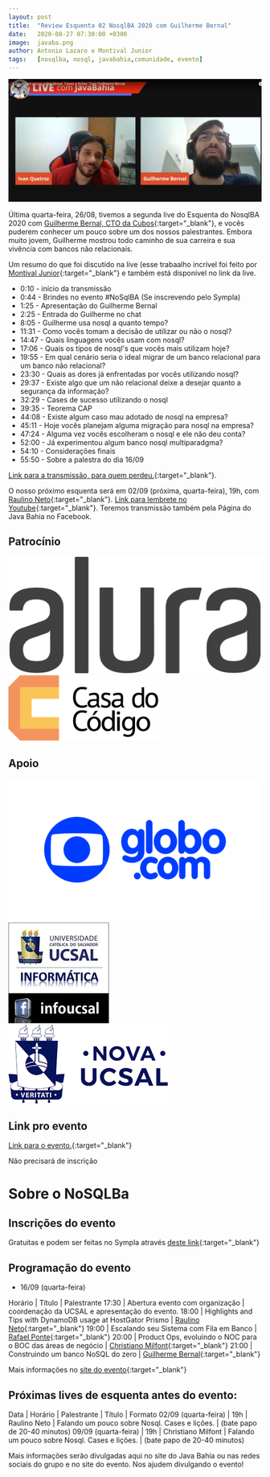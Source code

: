 ```yaml
---
layout: post
title:  "Review Esquenta 02 NosqlBA 2020 com Guilherme Bernal"
date:   2020-08-27 07:30:00 +0300
image:  javaba.png
author: Antonio Lazaro e Montival Junior
tags:   [nosqlba, nosql, javabahia,comunidade, evento]
---
```


![](/img/nosqlba/youtube-com-guilherme.png)

Última quarta-feira, 26/08, tivemos a segunda live do Esquenta do NosqlBA 2020 com [Guilherme Bernal, CTO da Cubos](https://www.linkedin.com/in/guilherme-bernal-58666777/){:target="\_blank"}, e vocês puderem conhecer um pouco sobre um dos nossos palestrantes. Embora muito jovem, Guilherme mostrou todo caminho de sua carreira e sua vivência com bancos não relacionais.

Um resumo do que foi discutido na live (esse trabaalho incrível foi feito por [Montival Junior](https://www.linkedin.com/in/montivaljunior){:target="\_blank"} e também está disponível no link da live.

- 0:10 - início da transmissão
- 0:44 - Brindes no evento #NoSqlBA (Se inscrevendo pelo Sympla)
- 1:25 - Apresentação do Guilherme Bernal
- 2:25 - Entrada do Guilherme no chat
- 8:05 - Guilherme usa nosql a quanto tempo?
- 11:31 - Como vocês tomam a decisão de utilizar ou não o nosql?
- 14:47 - Quais linguagens vocês usam com nosql?
- 17:06 - Quais os tipos de nosql's que vocês mais utilizam hoje?
- 19:55 - Em qual cenário seria o ideal migrar de um banco relacional para um banco não relacional?
- 23:30 - Quais as dores já enfrentadas por vocês utilizando nosql?
- 29:37 - Existe algo que um não relacional deixe a desejar quanto a segurança da informação?
- 32:29 - Cases de sucesso utilizando o nosql
- 39:35 - Teorema CAP
- 44:08 - Existe algum caso mau adotado de nosql na empresa?
- 45:11 - Hoje vocês planejam alguma migração para nosql na empresa?
- 47:24 - Alguma vez vocês escolheram o nosql e ele não deu conta?
- 52:00 - Já experimentou algum banco nosql multiparadgma?
- 54:10 - Considerações finais
- 55:50 - Sobre a palestra do dia 16/09


[Link para a transmissão, para quem perdeu.](https://www.youtube.com/watch?v=59ptT6WIbD0){:target="\_blank"}.

O nosso próximo esquenta será em 02/09 (próxima, quarta-feira), 19h, com [Raulino Neto](https://www.linkedin.com/in/raulinoneto/){:target="\_blank"}. [Link para lembrete no Youtube](https://www.youtube.com/watch?v=dfQ8JHzJSME){:target="\_blank"}. Teremos transmissão também pela Página do Java Bahia no Facebook.

## Patrocínio

<div>
    <img src="/img/nosqlba/alura-dark-1060px.png" class="img-thumbnail logo" alt="Alura">
    <img src="/img/nosqlba/cdc.png" class="img-thumbnail logo" alt="Casa do código">
</div>

## Apoio 
<div class="container">
    <div class="row text-center">
        <img src="/img/nosqlba/globodotcom.png" class="img-thumbnail logo" 
        alt="Globo.com">
        <img src="/img/nosqlba/logo_infoucsal.jpg" class="img-thumbnail logo" 
        alt="DA Info UCSAL">
        <img src="/img/nosqlba/logo-ucsal.png" class="img-thumbnail logo" 
        alt="UCSAL (Universidade Católica do Salvador)">
    </div>  
</div>


## Link pro evento

[Link para o evento.](https://www.youtube.com/watch?v=9a5-SFX2x6w){:target="\_blank"}

Não precisará de inscrição

# Sobre o NoSQLBa

## Inscrições do evento

Gratuitas e podem ser feitas no Sympla através [deste link](https://www.sympla.com.br/nosqlba-2020__921068){:target="\_blank"}

## Programação do evento

- 16/09 (quarta-feira)

Horário | Título | Palestrante
17:30 | Abertura evento com organização | coordenação da UCSAL e apresentação do evento.
18:00 | Highlights and Tips with DynamoDB usage at HostGator Prismo	| [Raulino Neto](https://www.linkedin.com/in/raulinoneto/){:target="\_blank"}
19:00 | Escalando seu Sistema com Fila em Banco	| [Rafael Ponte](https://www.linkedin.com/in/rponte/){:target="\_blank"}
20:00 | Product Ops, evoluindo o NOC para o BOC das áreas de negócio | [Christiano Milfont](https://www.linkedin.com/in/cmilfont/){:target="\_blank"}
21:00 | Construindo um banco NoSQL do zero	| [Guilherme Bernal](https://www.linkedin.com/in/guilherme-bernal-58666777/){:target="\_blank"}

Mais informações no [site do evento](http://www.nosqlba.com/2020/index.html){:target="\_blank"}

## Próximas lives de esquenta antes do evento:

Data | Horário | Palestrante | Título | Formato
02/09 (quarta-feira) | 19h | Raulino Neto | Falando um pouco sobre Nosql. Cases e lições. | (bate papo de 20-40 minutos)
09/09 (quarta-feira) | 19h | Christiano Milfont | Falando um pouco sobre Nosql. Cases e lições. | (bate papo de 20-40 minutos)


Mais informações serão divulgadas aqui no site do Java Bahia ou nas redes sociais do grupo e no site do evento. Nos ajudem divulgando o evento!
